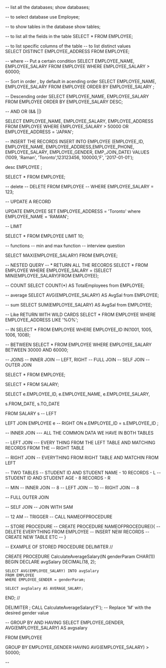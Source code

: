 -- list all the databases;
show databases;

-- to select database
use Employee;

-- to show tables in the database
show tables;

-- to list all the fields in the table
SELECT * FROM EMPLOYEE;

-- to list specific columns of the table
-- to list distinct values  
SELECT DISTINCT
EMPLOYEE_ADDRESS
FROM EMPLOYEE;

-- where
-- Put a certain condition
SELECT EMPLOYEE_NAME, EMPLOYEE_SALARY FROM EMPLOYEE
WHERE EMPLOYEE_SALARY > 60000;

-- Sort in order ,  by default in acending order
SELECT EMPLOYEE_NAME, EMPLOYEE_SALARY
FROM EMPLOYEE
ORDER BY EMPLOYEE_SALARY ;

-- Descending order
SELECT EMPLOYEE_NAME, EMPLOYEE_SALARY
FROM EMPLOYEE
ORDER BY EMPLOYEE_SALARY DESC;

-- AND OR (&& ||)

SELECT EMPLOYEE_NAME, EMPLOYEE_SALARY, EMPLOYEE_ADDRESS
FROM EMPLOYEE
WHERE EMPLOYEE_SALARY > 50000 OR EMPLOYEE_ADDRESS = 'JAPAN';

-- INSERT THE RECORDS
INSERT INTO EMPLOYEE
(EMPLOYEE_ID, EMPLOYEE_NAME,
EMPLOYEE_ADDRESS,EMPLOYEE_PHONE,
EMPLOYEE_SALARY, EMPLOYEE_GENDER,
EMP_JOIN_DATE)
VALUES
(1009, 'Raman', 'Toronto',123123456, 100000,'F', '2017-01-01');

desc EMPLOYEE ;

SELECT * FROM EMPLOYEE;

-- delete
-- DELETE FROM EMPLOYEE
-- WHERE EMPLOYEE_SALARY = 123;


-- UPDATE A RECORD

UPDATE EMPLOYEE
SET EMPLOYEE_ADDRESS = 'Toronto'
where EMPLOYEE_NAME = 'RAMAN';


-- LIMIT

SELECT * FROM EMPLOYEE
LIMIT 10;

-- functions
-- min and max function -- interview question

SELECT MAX(EMPLOYEE_SALARY)
FROM EMPLOYEE;


-- NESTED QUERY
-- * RETURN ALL THE RECORDS
SELECT *
FROM EMPLOYEE
WHERE
EMPLOYEE_SALARY  =  (SELECT MIN(EMPLOYEE_SALARY)FROM EMPLOYEE);

-- COUNT
SELECT COUNT(*) AS TotalEmployees from EMPLOYEE;


-- average
SELECT AVG(EMPLOYEE_SALARY) AS AvgSal from EMPLOYEE;

-- sum
SELECT SUM(EMPLOYEE_SALARY) AS AvgSal from EMPLOYEE;

-- Like  RETURN WITH WILD CARDS
SELECT * FROM EMPLOYEE  WHERE EMPLOYEE_ADDRESS LIKE '%O%';


-- IN
SELECT * FROM EMPLOYEE WHERE EMPLOYEE_ID IN(1001, 1005, 1006, 1008);

-- BETWEEN
SELECT * FROM EMPLOYEE
WHERE EMPLOYEE_SALARY
BETWEEN 30000 AND 60000;


-- JOINS
-- INNER JOIN
-- LEFT, RIGHT
-- FULL JOIN
-- SELF JOIN
-- OUTER JOIN


SELECT * FROM EMPLOYEE;

SELECT * FROM SALARY;

SELECT
e.EMPLOYEE_ID,
e.EMPLOYEE_NAME,
e.EMPLOYEE_SALARY,

s.FROM_DATE,
s.TO_DATE

FROM
SALARY s -- LEFT

LEFT JOIN
EMPLOYEE e  -- RIGHT
ON
e.EMPLOYEE_ID = s.EMPLOYEE_ID ;


-- INNER JOIN --- ALL THE COMMON DATA WE HAVE IN BOTH TABLES

-- LEFT JOIN --- EVERY THING FROM THE LEFT TABLE AND MATCHING RECORDS FROM THE
--                 RIGHT TABLE

-- RIGHT JOIN -- EVERYTHING FROM RIGHT TABLE AND MATCHIN FROM LEFT




-- TWO TABLES
-- STUDENT ID AND STUDENT NAME    - 10 RECORDS  - L
-- STUDENT ID AND STUDENT AGE   - 8 RECORDS   - R

-- MIN
-- INNER JOIN -- 8
-- LEFT JOIN -- 10
-- RIGHT JOIN -- 8


-- FULL OUTER JOIN

-- SELF JOIN
-- JOIN WITH SAM




-- 12 AM  -- TRIGGER -- CALL NAMEOFPROCEDURE

-- STORE PROCEDURE
-- CREATE PROCEDURE NAMEOFPROCEDURE(){
-- DELETE EVERYTHING FROM EMPLOYEE
-- INSERT NEW RECORDS
-- CREATE NEW TABLE  ETC
-- }


-- EXAMPLE OF STORED PROCEDURE
DELIMITER //

CREATE PROCEDURE CalculateAverageSalary(IN genderParam CHAR(1))
BEGIN
DECLARE avgSalary DECIMAL(18, 2);

    SELECT AVG(EMPLOYEE_SALARY) INTO avgSalary
    FROM EMPLOYEE
    WHERE EMPLOYEE_GENDER = genderParam;
    
    SELECT avgSalary AS AVERAGE_SALARY;
END;
//

DELIMITER ;
CALL CalculateAverageSalary('F'); -- Replace 'M' with the desired gender value




-- GROUP BY AND HAVING
SELECT EMPLOYEE_GENDER,
AVG(EMPLOYEE_SALARY) AS avgsalary

FROM EMPLOYEE

GROUP BY EMPLOYEE_GENDER
HAVING AVG(EMPLOYEE_SALARY) > 50000;







-- 